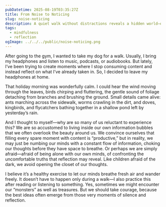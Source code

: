 ```yaml
---
pubDatetime: 2025-08-19T03:35:27Z
title: From Noise to Noticing
slug: noise-noticing
description: A quiet walk without distractions reveals a hidden world—one where silence becomes a teacher, and reflection uncovers both beauty and fear inside us.
tags:
  - mindfulness
  - reflection
ogImage: ../../../public/noise-noticing.png
---
```

After going to the gym, I wanted to take my dog for a walk. Usually, I bring my headphones and listen to music, podcasts, or audiobooks. But lately, I’ve been trying to create moments where I stop consuming content and instead reflect on what I’ve already taken in. So, I decided to leave my headphones at home.

That holiday morning was wonderfully calm. I could hear the wind moving through the leaves, birds chirping and fluttering, the gentle sound of foliage detaching from branches and brushing the ground. Small details came alive: ants marching across the sidewalk, worms crawling in the dirt, and doves, kingbirds, and flycatchers bathing together in a shallow pond left by yesterday’s rain.

And I thought to myself—why are so many of us reluctant to experience this? We are so accustomed to living inside our own information bubbles that we often overlook the beauty around us. We convince ourselves that filling every spare moment with content is “productive,” but in reality, we may just be numbing our minds with a constant flow of information, choking our thoughts before they have space to breathe. Or perhaps we are simply afraid—afraid of being alone with our own minds, of confronting the uncomfortable truths that reflection may reveal. Like children afraid of the dark, we avoid opening the closet of our thoughts.

I believe it’s a healthy exercise to let our minds breathe fresh air and wander freely. It doesn’t have to happen only during a walk—I also practice this after reading or listening to something. Yes, sometimes we might encounter our “monsters” as well as treasures. But we should take courage, because the best ideas often emerge from those very moments of silence and reflection.